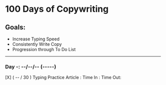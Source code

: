 # 100 Days of Copywriting

## Goals:
- Increase Typing Speed
- Consistently Write Copy
- Progression through To Do List

***

### Day -: --/--/-- (-----)
[X] ( -- / 30 ) Typing Practice
Article :
Time In :
Time Out: